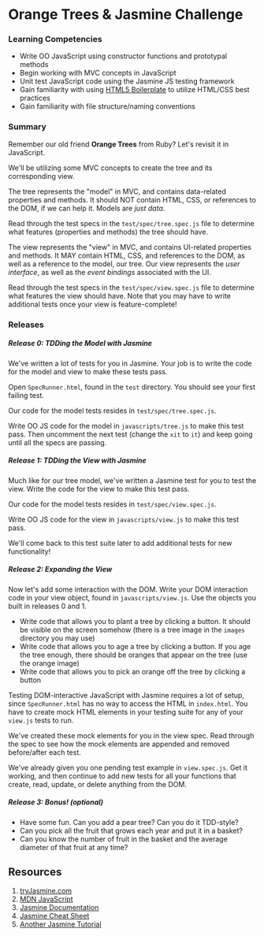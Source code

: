# Orange Trees & Jasmine Challenge

### Learning Competencies

* Write OO JavaScript using constructor functions and prototypal methods
* Begin working with MVC concepts in JavaScript
* Unit test JavaScript code using the Jasmine JS testing framework
* Gain familiarity with using [HTML5 Boilerplate](http://html5boilerplate.com/) to utilize HTML/CSS best practices
* Gain familiarity with file structure/naming conventions

### Summary

Remember our old friend **Orange Trees** from Ruby? Let's revisit it in JavaScript.

We'll be utilizing some MVC concepts to create the tree and its corresponding view.

The tree represents the "model" in MVC, and contains data-related properties and methods. It
should NOT contain HTML, CSS, or references to the DOM, if we can help it. Models are *just
data*.

Read through the test specs in the `test/spec/tree.spec.js` file to determine what features
(properties and methods) the tree should have.

The view represents the "view" in MVC, and contains UI-related properties and methods. It MAY
contain HTML, CSS, and references to the DOM, as well as a reference to the model, our tree.
Our view represents the *user interface*, as well as the *event bindings* associated with the UI.

Read through the test specs in the `test/spec/view.spec.js` file to determine what features the
view should have. Note that you may have to write additional tests once your view is feature-complete!

### Releases

##### Release 0: TDDing the Model with Jasmine

We've written a lot of tests for you in Jasmine. Your job is to write the code for the model and
view to make these tests pass.

Open `SpecRunner.html`, found in the `test` directory. You should see your first failing test.

Our code for the model tests resides in `test/spec/tree.spec.js`.

Write OO JS code for the model in `javascripts/tree.js` to make this test pass.  Then uncomment the
next test (change the `xit` to `it`) and keep going until all the specs are passing.

##### Release 1: TDDing the View with Jasmine

Much like for our tree model, we've written a Jasmine test for you to test the view. Write the code
for the view to make this test pass.

Our code for the model tests resides in `test/spec/view.spec.js`.

Write OO JS code for the view in `javascripts/view.js` to make this test pass.

We'll come back to this test suite later to add additional tests for new functionality!

##### Release 2: Expanding the View

Now let's add some interaction with the DOM. Write your DOM interaction code in your view object,
found in `javascripts/view.js`. Use the objects you built in releases 0 and 1.

* Write code that allows you to plant a tree by clicking a button. It should be visible on the screen somehow (there is a tree image in the `images` directory you may use)
* Write code that allows you to age a tree by clicking a button. If you age the tree enough, there should be oranges that appear on the tree (use the orange image)
* Write code that allows you to pick an orange off the tree by clicking a button

Testing DOM-interactive JavaScript with Jasmine requires a lot of setup, since
`SpecRunner.html` has no way to access the HTML in `index.html`. You have to create mock
HTML elements in your testing suite for any of your `view.js` tests to run.

We've created these mock elements for you in the view spec. Read through the spec to see how
the mock elements are appended and removed before/after each test.

We've already given you one pending test example in `view.spec.js`. Get it working, and then
continue to add new tests for all your functions that create, read, update, or delete anything
from the DOM.

##### Release 3: Bonus! (optional)

* Have some fun. Can you add a pear tree? Can you do it TDD-style?
* Can you pick all the fruit that grows each year and put it in a basket?
* Can you know the number of fruit in the basket and the average diameter of that fruit at any time?

## Resources

1. [tryJasmine.com](http://tryjasmine.com)
1. [MDN JavaScript](https://developer.mozilla.org/en-US/docs/Web/JavaScript/Guide)
1. [Jasmine Documentation](http://pivotal.github.io/jasmine/)
1. [Jasmine Cheat Sheet](http://www.cheatography.com/citguy/cheat-sheets/jasmine-js-testing/)
1. [Another Jasmine Tutorial](http://evanhahn.com/how-do-i-jasmine/)
